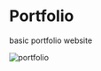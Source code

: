 # Portfolio
basic portfolio website

![portfolio](https://user-images.githubusercontent.com/84375918/151791550-4df627a5-0bb2-4c49-896c-7d1e10298b50.PNG)
